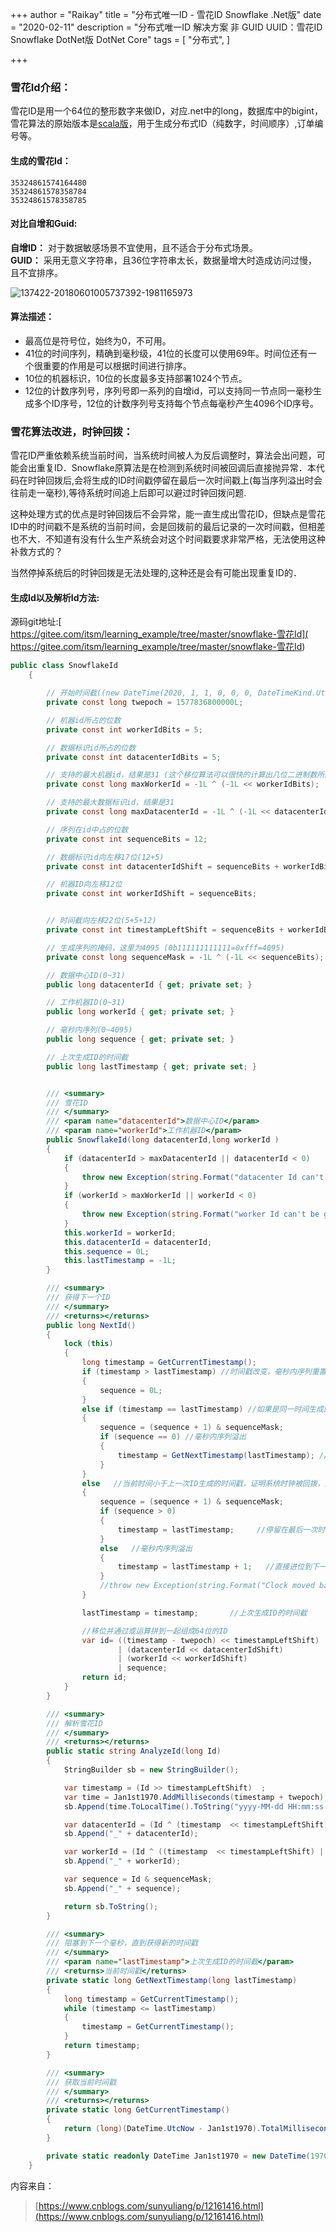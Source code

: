 +++
author = "Raikay"
title = "分布式唯一ID - 雪花ID Snowflake .Net版"
date = "2020-02-11"
description = "分布式唯一ID 解决方案 非 GUID UUID：雪花ID Snowflake DotNet版 DotNet Core"
tags = [
    "分布式",
]

+++



### 雪花Id介绍：

雪花ID是用一个64位的整形数字来做ID，对应.net中的long，数据库中的bigint，雪花算法的原始版本是[scala版](https://github.com/twitter/snowflake/releases/tag/snowflake-2010)，用于生成分布式ID（纯数字，时间顺序）,订单编号等。
#### 生成的雪花Id：

```
35324861574164480
35324861578358784
35324861578358785
```
####  对比自增和Guid:

**自增ID：** 对于数据敏感场景不宜使用，且不适合于分布式场景。  
**GUID：** 采用无意义字符串，且36位字符串太长，数据量增大时造成访问过慢，且不宜排序。

![137422-20180601005737392-1981165973](https://raikay.coding.net/p/code/d/m1/git/raw/master/20200811132116.jpg)

#### 算法描述：
- 最高位是符号位，始终为0，不可用。
- 41位的时间序列，精确到毫秒级，41位的长度可以使用69年。时间位还有一个很重要的作用是可以根据时间进行排序。
- 10位的机器标识，10位的长度最多支持部署1024个节点。
- 12位的计数序列号，序列号即一系列的自增id，可以支持同一节点同一毫秒生成多个ID序号，12位的计数序列号支持每个节点每毫秒产生4096个ID序号。


### 雪花算法改进，时钟回拨：

雪花ID严重依赖系统当前时间，当系统时间被人为反后调整时，算法会出问题，可能会出重复ID．Snowflake原算法是在检测到系统时间被回调后直接抛异常．本代码在时钟回拨后,会将生成的ID时间戳停留在最后一次时间戳上(每当序列溢出时会往前走一毫秒),等待系统时间追上后即可以避过时钟回拨问题.

这种处理方式的优点是时钟回拨后不会异常，能一直生成出雪花ID，但缺点是雪花ID中的时间戳不是系统的当前时间，会是回拨前的最后记录的一次时间戳，但相差也不大．不知道有没有什么生产系统会对这个时间戳要求非常严格，无法使用这种补救方式的？

当然停掉系统后的时钟回拨是无法处理的,这种还是会有可能出现重复ID的．

 ####  生成Id以及解析Id方法:

源码git地址:[ https://gitee.com/itsm/learning_example/tree/master/snowflake-雪花Id]( https://gitee.com/itsm/learning_example/tree/master/snowflake-雪花Id)

```csharp
public class SnowflakeId
    {

        // 开始时间截((new DateTime(2020, 1, 1, 0, 0, 0, DateTimeKind.Utc)-Jan1st1970).TotalMilliseconds)
        private const long twepoch = 1577836800000L;

        // 机器id所占的位数
        private const int workerIdBits = 5;

        // 数据标识id所占的位数
        private const int datacenterIdBits = 5;

        // 支持的最大机器id，结果是31 (这个移位算法可以很快的计算出几位二进制数所能表示的最大十进制数) 
        private const long maxWorkerId = -1L ^ (-1L << workerIdBits);

        // 支持的最大数据标识id，结果是31 
        private const long maxDatacenterId = -1L ^ (-1L << datacenterIdBits);

        // 序列在id中占的位数 
        private const int sequenceBits = 12;

        // 数据标识id向左移17位(12+5) 
        private const int datacenterIdShift = sequenceBits + workerIdBits;

        // 机器ID向左移12位 
        private const int workerIdShift = sequenceBits;


        // 时间截向左移22位(5+5+12) 
        private const int timestampLeftShift = sequenceBits + workerIdBits + datacenterIdBits;

        // 生成序列的掩码，这里为4095 (0b111111111111=0xfff=4095) 
        private const long sequenceMask = -1L ^ (-1L << sequenceBits);

        // 数据中心ID(0~31) 
        public long datacenterId { get; private set; }

        // 工作机器ID(0~31) 
        public long workerId { get; private set; }

        // 毫秒内序列(0~4095) 
        public long sequence { get; private set; }

        // 上次生成ID的时间截 
        public long lastTimestamp { get; private set; }


        /// <summary>
        /// 雪花ID
        /// </summary>
        /// <param name="datacenterId">数据中心ID</param>
        /// <param name="workerId">工作机器ID</param>
        public SnowflakeId(long datacenterId,long workerId )
        {
            if (datacenterId > maxDatacenterId || datacenterId < 0)
            {
                throw new Exception(string.Format("datacenter Id can't be greater than {0} or less than 0", maxDatacenterId));
            }
            if (workerId > maxWorkerId || workerId < 0)
            {
                throw new Exception(string.Format("worker Id can't be greater than {0} or less than 0", maxWorkerId));
            }
            this.workerId = workerId;
            this.datacenterId = datacenterId;
            this.sequence = 0L;
            this.lastTimestamp = -1L;
        }

        /// <summary>
        /// 获得下一个ID
        /// </summary>
        /// <returns></returns>
        public long NextId()
        {
            lock (this)
            {
                long timestamp = GetCurrentTimestamp();
                if (timestamp > lastTimestamp) //时间戳改变，毫秒内序列重置
                {
                    sequence = 0L;
                }
                else if (timestamp == lastTimestamp) //如果是同一时间生成的，则进行毫秒内序列
                {
                    sequence = (sequence + 1) & sequenceMask;
                    if (sequence == 0) //毫秒内序列溢出
                    {
                        timestamp = GetNextTimestamp(lastTimestamp); //阻塞到下一个毫秒,获得新的时间戳
                    }
                }
                else   //当前时间小于上一次ID生成的时间戳，证明系统时钟被回拨，此时需要做回拨处理
                {                   
                    sequence = (sequence + 1) & sequenceMask;
                    if (sequence > 0) 
                    {
                        timestamp = lastTimestamp;     //停留在最后一次时间戳上，等待系统时间追上后即完全度过了时钟回拨问题。
                    }
                    else   //毫秒内序列溢出
                    {
                        timestamp = lastTimestamp + 1;   //直接进位到下一个毫秒                          
                    }
                    //throw new Exception(string.Format("Clock moved backwards.  Refusing to generate id for {0} milliseconds", lastTimestamp - timestamp));
                }

                lastTimestamp = timestamp;       //上次生成ID的时间截

                //移位并通过或运算拼到一起组成64位的ID
                var id= ((timestamp - twepoch) << timestampLeftShift)
                        | (datacenterId << datacenterIdShift)
                        | (workerId << workerIdShift)
                        | sequence;
                return id;
            }
        }

        /// <summary>
        /// 解析雪花ID
        /// </summary>
        /// <returns></returns>
        public static string AnalyzeId(long Id)
        {
            StringBuilder sb = new StringBuilder();

            var timestamp = (Id >> timestampLeftShift)  ;
            var time = Jan1st1970.AddMilliseconds(timestamp + twepoch);
            sb.Append(time.ToLocalTime().ToString("yyyy-MM-dd HH:mm:ss:fff"));

            var datacenterId = (Id ^ (timestamp  << timestampLeftShift)) >> datacenterIdShift;
            sb.Append("_" + datacenterId);

            var workerId = (Id ^ ((timestamp  << timestampLeftShift) | (datacenterId << datacenterIdShift))) >> workerIdShift;
            sb.Append("_" + workerId);

            var sequence = Id & sequenceMask;
            sb.Append("_" + sequence);

            return sb.ToString();
        }

        /// <summary>
        /// 阻塞到下一个毫秒，直到获得新的时间戳
        /// </summary>
        /// <param name="lastTimestamp">上次生成ID的时间截</param>
        /// <returns>当前时间戳</returns>
        private static long GetNextTimestamp(long lastTimestamp)
        {
            long timestamp = GetCurrentTimestamp();
            while (timestamp <= lastTimestamp)
            {
                timestamp = GetCurrentTimestamp();
            }
            return timestamp;
        }

        /// <summary>
        /// 获取当前时间戳
        /// </summary>
        /// <returns></returns>
        private static long GetCurrentTimestamp()
        {
            return (long)(DateTime.UtcNow - Jan1st1970).TotalMilliseconds; 
        }

        private static readonly DateTime Jan1st1970 = new DateTime(1970, 1, 1, 0, 0, 0, DateTimeKind.Utc);
    }
```

内容来自：

> [https://www.cnblogs.com/sunyuliang/p/12161416.html](https://www.cnblogs.com/sunyuliang/p/12161416.html)